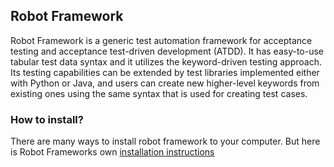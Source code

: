 ## Robot Framework

Robot Framework is a generic test automation framework for acceptance testing and acceptance test-driven development (ATDD). 
It has easy-to-use tabular test data syntax and it utilizes the keyword-driven testing approach. 
Its testing capabilities can be extended by test libraries implemented either with Python or Java, and users can create new 
higher-level keywords from existing ones using the same syntax that is used for creating test cases. 

### How to install?
  There are many ways to install robot framework to your computer. 
  But here is Robot Frameworks own [installation instructions](https://github.com/robotframework/robotframework/blob/master/INSTALL.rst)
  

